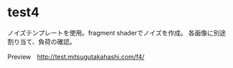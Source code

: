 # test4

ノイズテンプレートを使用。fragment shaderでノイズを作成。
各画像に別途割り当て、負荷の確認。

Preview　http://test.mitsugutakahashi.com/f4/

